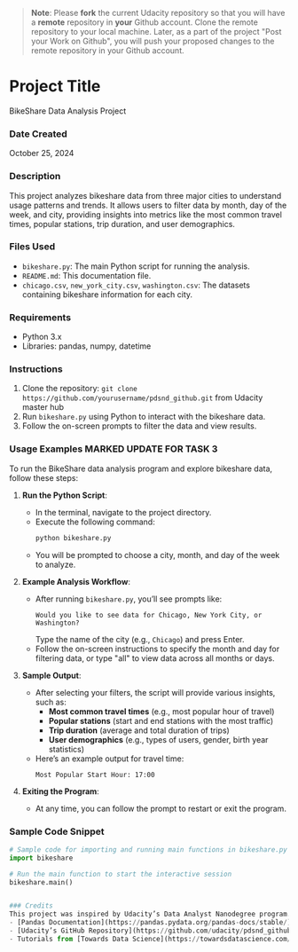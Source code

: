 >**Note**: Please **fork** the current Udacity repository so that you will have a **remote** repository in **your** Github account. Clone the remote repository to your local machine. Later, as a part of the project "Post your Work on Github", you will push your proposed changes to the remote repository in your Github account.

# Project Title
BikeShare Data Analysis Project

### Date Created
October 25, 2024

### Description
This project analyzes bikeshare data from three major cities to understand usage patterns and trends. It allows users to filter data by month, day of the week, and city, providing insights into metrics like the most common travel times, popular stations, trip duration, and user demographics.

### Files Used
- `bikeshare.py`: The main Python script for running the analysis.
- `README.md`: This documentation file.
- `chicago.csv`, `new_york_city.csv`, `washington.csv`: The datasets containing bikeshare information for each city.

### Requirements
- Python 3.x
- Libraries: pandas, numpy, datetime

### Instructions
1. Clone the repository: `git clone https://github.com/yourusername/pdsnd_github.git` from Udacity master hub
2. Run `bikeshare.py` using Python to interact with the bikeshare data.
3. Follow the on-screen prompts to filter the data and view results.

### Usage Examples MARKED UPDATE FOR TASK 3

To run the BikeShare data analysis program and explore bikeshare data, follow these steps:

1. **Run the Python Script**:
   - In the terminal, navigate to the project directory.
   - Execute the following command:
     ```bash
     python bikeshare.py
     ```
   - You will be prompted to choose a city, month, and day of the week to analyze.

2. **Example Analysis Workflow**:
   - After running `bikeshare.py`, you’ll see prompts like:
     ```
     Would you like to see data for Chicago, New York City, or Washington?
     ```
     Type the name of the city (e.g., `Chicago`) and press Enter.
   - Follow the on-screen instructions to specify the month and day for filtering data, or type "all" to view data across all months or days.

3. **Sample Output**:
   - After selecting your filters, the script will provide various insights, such as:
     - **Most common travel times** (e.g., most popular hour of travel)
     - **Popular stations** (start and end stations with the most traffic)
     - **Trip duration** (average and total duration of trips)
     - **User demographics** (e.g., types of users, gender, birth year statistics)
   - Here’s an example output for travel time:
     ```
     Most Popular Start Hour: 17:00
     ```

4. **Exiting the Program**:
   - At any time, you can follow the prompt to restart or exit the program. 

### Sample Code Snippet
```python
# Sample code for importing and running main functions in bikeshare.py
import bikeshare

# Run the main function to start the interactive session
bikeshare.main()


### Credits
This project was inspired by Udacity’s Data Analyst Nanodegree program. Additional resources include:
- [Pandas Documentation](https://pandas.pydata.org/pandas-docs/stable/)
- [Udacity’s GitHub Repository](https://github.com/udacity/pdsnd_github)
- Tutorials from [Towards Data Science](https://towardsdatascience.com/)


